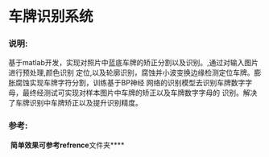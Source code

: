 # 							车牌识别系统

### 说明:

​				基于matlab开发，实现对照片中蓝底车牌的矫正分割以及识别。,通过对输入图片进行预处理,颜色识别 定位,以及轮廓识别，腐蚀并小波变换边缘检测定位车牌。膨胀腐蚀实现车牌字符分割，训练基于BP神经 网络的识别模型去识别车牌数字字母，最终经测试可实现对样本图片中车牌的矫正以及车牌数字字母的 识别。解决了车牌识别中车牌矫正以及提升识别精度。



### 参考:

​			**简单效果可参考refrence**文件夹****



​				

​					